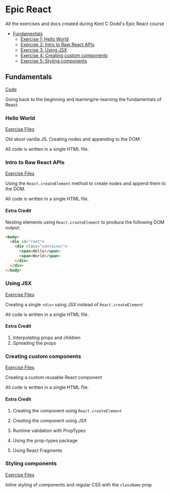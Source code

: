# Epic React

All the exercises and docs created during Kent C Dodd's Epic React course

- [Fundamentals](#Fundamentals)
  - [Exercise 1: Hello World](#Hello-World)
  - [Exercise 2: Intro to Raw React APIs](#Intro-to-Raw-React-APIs)
  - [Exercise 3: Using JSX](#Using-JSX)
  - [Exercise 4: Creating custom components](#Creating-custom-components)
  - [Exercise 5: Styling components](#Styling-components)

## Fundamentals

[Code](https://github.com/tanyapowell/epic-react/tree/main/react-fundamentals)

Going back to the beginning and learning/re-learning the fundamentals of React.

### Hello World

[Exercise Files](https://github.com/tanyapowell/epic-react/blob/main/react-fundamentals/src/exercise/01.html)

Old skool vanilla JS. Creating nodes and appending to the DOM. 

All code is written in a single HTML file.

### Intro to Raw React APIs

[Exercise Files](https://github.com/tanyapowell/epic-react/blob/main/react-fundamentals/src/exercise/02.html)

Using the `React.createElement` method to create nodes and append them to the DOM.

All code is written in a single HTML file.

#### Extra Credit

Nesting elements using `React.createElement` to produce the following DOM output:

``` html
<body>
  <div id="root">
    <div class="container">
      <span>Hello</span>
      <span>World</span>
    </div>
  </div>
</body>
```

### Using JSX

[Exercise Files](https://github.com/tanyapowell/epic-react/blob/main/react-fundamentals/src/exercise/03.html)

Creating a single `<div>` using JSX instead of `React.createElement`

All code is written in a single HTML file.

#### Extra Credit

1. Interpolating props and children
2. Spreading the props

### Creating custom components

[Exercise Files](https://github.com/tanyapowell/epic-react/blob/main/react-fundamentals/src/exercise/04.html)

Creating a custom reusable React component

All code is written in a single HTML file.

#### Extra Credit

1. Creating the component using `React.createElement`

2. Creating the component using JSX

3. Runtime validation with PropTypes

4. Using the prop-types package

5. Using React Fragments

### Styling components

[Exercise Files](https://github.com/tanyapowell/epic-react/blob/main/react-fundamentals/src/exercise/05.js)

Inline styling of components and regular CSS with the `className` prop
